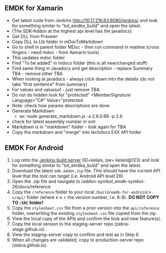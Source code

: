 
## EMDK for Xamarin

* Get latest code from Jenkins http://10.17.216.63:8080/jenkins/ and look for something similar to "tut_emdkx_build" and open the latest. 
* (The SDK-Addon at the highest api level has the javadocs)
* Get DLL from Praveen
* Copy DLL to Lib folder in mDocToMarkdown
* Go to shell in parent folder MDoc - then run command in readme (cross fingers - need mdoc - from Xamarin tools)
* This updates mdoc folder
* Find "To be added" in mdocs folder (this is all new/changed stuff)
* Find same thing in Javadocs and get description - replace Summary TBA - remove other TBA
* When looking at javadocs - always click down into the details (do not take "first sentence" from summary)
* For values and valuesof - just remove TBA
* Do not do hidden look for "protected" <MemberSignature Language="C#" Value="protected
* Note: check how params descriptions are done
* Generate Markdown
	* ex: node generate_markdown.js -a 2.6.0.69 -p 2.6 
* check for latest assembly number in xml
* Markdown is in "markdown" folder - look again for TBA
* Copy the markdown and "merge" into techdocs E4X API folder

## EMDK For Android

1. Log onto the [Jenkins build server](http://10.17.216.63:8080/jenkins/) (ID=kelani, pw= kelani@123) and look for something similar to "tut_emdka_build" and open the latest.
2. Download the latest `adk-addon.zip` file. This should have the current API level that the tool can target (i.e. Android API level 26). 
3. Open the .zip file and navigate to /addon-symbol_emdk-symbol-26/docs/reference
4. Copy the `/reference` folder to your local `/build/emdk-for-android/x-x/api/` folder (where x-x = the version number, i.e. 6-8). **DO NOT COPY TO `/SRC` folder!** 
5. Copy the `stylesheet.css` file from a prior version into the `api/reference` folder, overwriting the existing `stylesheet.css` file copied from the zip. 
6. View the local copy of the APIs and confirm the look and new feature(s).
7. Copy the local version to the staging-server repo (zebra-stage.github.io).
8. View the staging-server copy to confirm and test as in Step 6.
9. When all changes are validated, copy to production-server repo (zebra.github.io).

